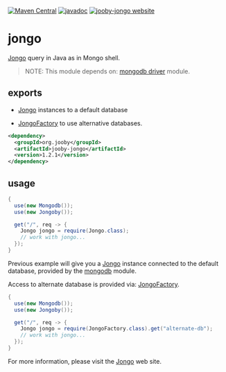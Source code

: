 [![Maven Central](https://maven-badges.herokuapp.com/maven-central/org.jooby/jooby-jongo/badge.svg)](https://maven-badges.herokuapp.com/maven-central/org.jooby/jooby-jongo)
[![javadoc](https://javadoc.io/badge/org.jooby/jooby-jongo.svg)](https://javadoc.io/doc/org.jooby/jooby-jongo/1.2.1)
[![jooby-jongo website](https://img.shields.io/badge/jooby-jongo-brightgreen.svg)](http://jooby.org/doc/jongo)
# jongo

[Jongo](http://jongo.org) query in Java as in Mongo shell.

> NOTE: This module depends on: [mongodb driver](https://github.com/jooby-project/jooby/tree/master/jooby-mongodb) module.

## exports

* [Jongo](http://jongo.org) instances to a default database

* [JongoFactory](/apidocs/org/jooby/mongodb/JongoFactory.html) to use alternative databases.

```xml
<dependency>
  <groupId>org.jooby</groupId>
  <artifactId>jooby-jongo</artifactId>
  <version>1.2.1</version>
</dependency>
```

## usage

```java
{
  use(new Mongodb());
  use(new Jongoby());

  get("/", req -> {
    Jongo jongo = require(Jongo.class);
    // work with jongo...
  });
}
```

Previous example will give you a [Jongo](http://jongo.org) instance connected to the default database, provided by the [mongodb](https://github.com/jooby-project/jooby/tree/master/jooby-mongodb)  module.

Access to alternate database is provided via: [JongoFactory](/apidocs/org/jooby/mongodb/JongoFactory.html).

```java
{
  use(new Mongodb());
  use(new Jongoby());

  get("/", req -> {
    Jongo jongo = require(JongoFactory.class).get("alternate-db");
    // work with jongo...
  });
}
```

For more information, please visit the [Jongo](http://jongo.org) web site.
